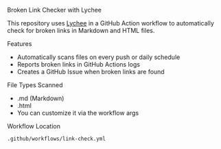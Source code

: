 Broken Link Checker with Lychee

This repository uses [Lychee](https://github.com/lycheeverse/lychee) in a GitHub Action workflow to automatically check for broken links in Markdown and HTML files.

 Features
- Automatically scans files on every push or daily schedule
- Reports broken links in GitHub Actions logs
- Creates a GitHub Issue when broken links are found

 File Types Scanned
- .md (Markdown)
- .html
- You can customize it via the workflow args

 Workflow Location
```bash
.github/workflows/link-check.yml
